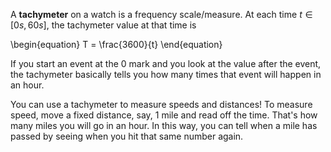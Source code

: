 A **tachymeter** on a watch is a frequency scale/measure. At each time $t \in [0s, 60 s]$, the tachymeter value at that time is

\begin{equation}
T = \frac{3600}{t}
\end{equation}

If you start an event at the 0 mark and you look at the value after the event, the tachymeter basically tells you how many times that event will happen in an hour.

You can use a tachymeter to measure speeds and distances! To measure speed, move a fixed distance, say, 1 mile and read off the time. That's how many miles you will go in an hour. In this way, you can tell when a mile has passed by seeing when you hit that same number again.